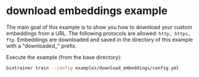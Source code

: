 # download embeddings example

The main goal of this example is to show you how to download your custom embeddings from a URL.
The following protocols are allowed: `http, https, ftp`.
Embeddings are downloaded and saved in the directory of this example with a "downloaded_" prefix.

Execute the example (from the base directory):
```bash
biotrainer train --config examples/download_embeddings/config.yml
```